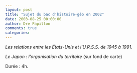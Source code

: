 ```yaml
---
layout: post
title: "Sujet du bac d'histoire-géo en 2002"
date: 2003-08-25 00:00:00
author: Dre Papillon
comments: true
categories: 
---
```



*Les relations entre les États-Unis et l'U.R.S.S. de 1945 à 1991.*

*Le Japon : l'organisation du territoire* (sur fond de carte)

Durée : 4h.
